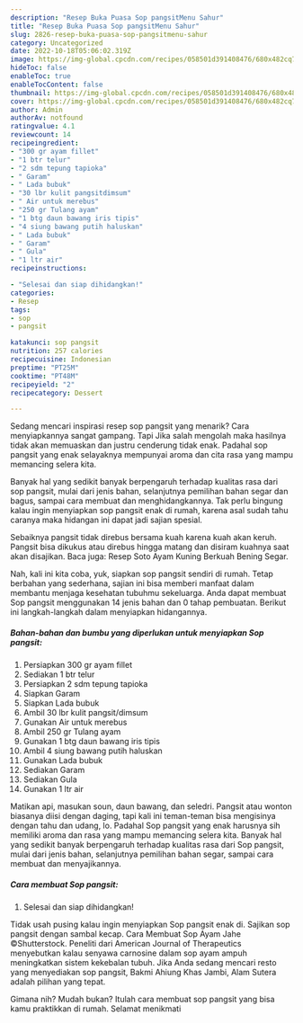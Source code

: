 ```yaml
---
description: "Resep Buka Puasa Sop pangsitMenu Sahur"
title: "Resep Buka Puasa Sop pangsitMenu Sahur"
slug: 2826-resep-buka-puasa-sop-pangsitmenu-sahur
category: Uncategorized
date: 2022-10-18T05:06:02.319Z
image: https://img-global.cpcdn.com/recipes/058501d391408476/680x482cq70/sop-pangsit-foto-resep-utama.jpg
hideToc: false
enableToc: true
enableTocContent: false
thumbnail: https://img-global.cpcdn.com/recipes/058501d391408476/680x482cq70/sop-pangsit-foto-resep-utama.jpg
cover: https://img-global.cpcdn.com/recipes/058501d391408476/680x482cq70/sop-pangsit-foto-resep-utama.jpg
author: Admin
authorAv: notfound
ratingvalue: 4.1
reviewcount: 14
recipeingredient:
- "300 gr ayam fillet"
- "1 btr telur"
- "2 sdm tepung tapioka"
- " Garam"
- " Lada bubuk"
- "30 lbr kulit pangsitdimsum"
- " Air untuk merebus"
- "250 gr Tulang ayam"
- "1 btg daun bawang iris tipis"
- "4 siung bawang putih haluskan"
- " Lada bubuk"
- " Garam"
- " Gula"
- "1 ltr air"
recipeinstructions:

- "Selesai dan siap dihidangkan!"
categories:
- Resep
tags:
- sop
- pangsit

katakunci: sop pangsit 
nutrition: 257 calories
recipecuisine: Indonesian
preptime: "PT25M"
cooktime: "PT48M"
recipeyield: "2"
recipecategory: Dessert

---
```



Sedang mencari inspirasi resep sop pangsit yang menarik? Cara menyiapkannya sangat gampang. Tapi Jika salah mengolah maka hasilnya tidak akan memuaskan dan justru cenderung tidak enak. Padahal sop pangsit yang enak selayaknya mempunyai aroma dan cita rasa yang mampu memancing selera kita.


Banyak hal yang sedikit banyak berpengaruh terhadap kualitas rasa dari sop pangsit, mulai dari jenis bahan, selanjutnya pemilihan bahan segar dan bagus, sampai cara membuat dan menghidangkannya. Tak perlu bingung kalau ingin menyiapkan sop pangsit enak di rumah, karena asal sudah tahu caranya maka hidangan ini dapat jadi sajian spesial.

Sebaiknya pangsit tidak direbus bersama kuah karena kuah akan keruh. Pangsit bisa dikukus atau direbus hingga matang dan disiram kuahnya saat akan disajikan. Baca juga: Resep Soto Ayam Kuning Berkuah Bening Segar.


Nah, kali ini kita coba, yuk, siapkan sop pangsit sendiri di rumah. Tetap berbahan yang sederhana, sajian ini bisa memberi manfaat dalam membantu menjaga kesehatan tubuhmu sekeluarga. Anda dapat membuat Sop pangsit menggunakan 14 jenis bahan dan 0 tahap pembuatan. Berikut ini langkah-langkah dalam menyiapkan hidangannya.

<!--inarticleads1-->

##### Bahan-bahan dan bumbu yang diperlukan untuk menyiapkan Sop pangsit:

1. Persiapkan 300 gr ayam fillet
1. Sediakan 1 btr telur
1. Persiapkan 2 sdm tepung tapioka
1. Siapkan  Garam
1. Siapkan  Lada bubuk
1. Ambil 30 lbr kulit pangsit/dimsum
1. Gunakan  Air untuk merebus
1. Ambil 250 gr Tulang ayam
1. Gunakan 1 btg daun bawang iris tipis
1. Ambil 4 siung bawang putih haluskan
1. Gunakan  Lada bubuk
1. Sediakan  Garam
1. Sediakan  Gula
1. Gunakan 1 ltr air


Matikan api, masukan soun, daun bawang, dan seledri. Pangsit atau wonton biasanya diisi dengan daging, tapi kali ini teman-teman bisa mengisinya dengan tahu dan udang, lo. Padahal Sop pangsit yang enak harusnya sih memiliki aroma dan rasa yang mampu memancing selera kita. Banyak hal yang sedikit banyak berpengaruh terhadap kualitas rasa dari Sop pangsit, mulai dari jenis bahan, selanjutnya pemilihan bahan segar, sampai cara membuat dan menyajikannya. 

<!--inarticleads2-->

##### Cara membuat Sop pangsit:


1. Selesai dan siap dihidangkan!

Tidak usah pusing kalau ingin menyiapkan Sop pangsit enak di. Sajikan sop pangsit dengan sambal kecap. Cara Membuat Sop Ayam Jahe ©Shutterstock. Peneliti dari American Journal of Therapeutics menyebutkan kalau senyawa carnosine dalam sop ayam ampuh meningkatkan sistem kekebalan tubuh. Jika Anda sedang mencari resto yang menyediakan sop pangsit, Bakmi Ahiung Khas Jambi, Alam Sutera adalah pilihan yang tepat. 

Gimana nih? Mudah bukan? Itulah cara membuat sop pangsit yang bisa kamu praktikkan di rumah. Selamat menikmati
